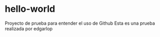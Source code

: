 # hello-world
Proyecto de prueba para entender el uso de Github
Esta es una prueba realizada por edgarlop
